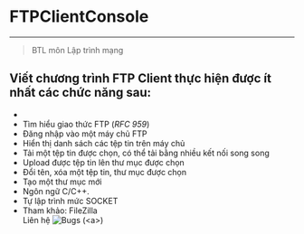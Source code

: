 # FTPClientConsole
---
>BTL môn Lập trình mạng  

## Viết chương trình FTP Client thực hiện được ít nhất các chức năng sau:  
- 
- Tìm hiểu giao thức FTP (*RFC 959*)  
- Đăng nhập vào một máy chủ FTP  
- Hiển thị danh sách các tệp tin trên máy chủ  
- Tải một tệp tin được chọn, có thể tải bằng nhiều kết nối song song  
- Upload được tệp tin lên thư mục được chọn  
- Đổi tên, xóa một tệp tin, thư mục được chọn  
- Tạo một thư mục mới  
- Ngôn ngữ C/C++.  
- Tự lập trình mức SOCKET  
- Tham khảo: FileZilla  
Liên hệ  ![Bugs](https://www.facebook.com/duonngbk) (&lt;a&gt;)  
